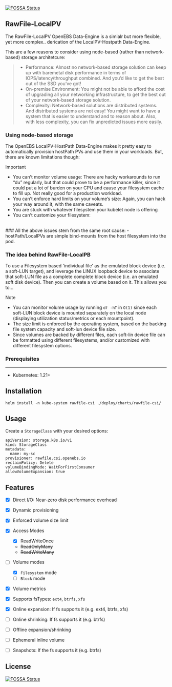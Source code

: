 [![FOSSA Status](https://app.fossa.com/api/projects/git%2Bgithub.com%2Fopenebs%2Frawfile-localpv.svg?type=shield)](https://app.fossa.com/projects/git%2Bgithub.com%2Fopenebs%2Frawfile-localpv?ref=badge_shield)

## RawFile-LocalPV
The RawFile-LocalPV OpenEBS Data-Engine is a simialr but more flexible, yet more complex.. derication of the LocalPV-Hostpath Data-Engine. <BR>

This are a few reasons to consider using node-based (rather than network-based) storage architetcure:
> - Performance: Almost no network-based storage solution can keep up with baremetal disk performance in terms of IOPS/latency/throughput combined. And you’d like to get the best out of the SSD you’ve got!
> - On-premise Environment: You might not be able to afford the cost of upgrading all your networking infrastructure, to get the best out of your network-based storage solution.
> - Complexity: Network-based solutions are distributed systems. And distributed systems are not easy! You might want to have a system that is easier to understand and to reason about. Also, with less complexity, you can fix unpredicted issues more easily.

### Using node-based storage
The OpenEBS LocalPV-HostPath Data-Engine makes it pretty easy to automatically provision hostPath PVs and use them in your workloads. But, there are known limitations though:

> [!IMPORTANT]
> - You can’t monitor volume usage: There are hacky workarounds to run “du” regularly, but that could prove to be a performance killer, since it could put a lot of burden on your CPU and cause your filesystem cache to fill up. Not really good for a production workload.
> - You can’t enforce hard limits on your volume’s size: Again, you can hack your way around it, with the same caveats.
> - You are stuck with whatever filesystem your kubelet node is offering
> - You can’t customize your filesystem:

<BR>
### All the above issues stem from the same root cause: 
   - hostPath/LocalPVs are simple bind-mounts from the host filesystem into the pod.

### The idea behind RawFile-LocalPB 
To use a Filesystem based 'individual file' as the emulated block device (i.e. a soft-LUN target), and leverage the LINUX loopback device to associate that soft-LUN file as a complete complete block device (i.e. an emulated soft disk device). Then you can create a volume based on it. This allows you to...
> [!NOTE]
> - You can monitor volume usage by running `df -hT` in `O(1)` since each soft-LUN block device is mounted separately on the local node (displaying utilization status/metrics or each mountpoint).
> - The size limit is enforced by the operating system, based on the backing file system capacity and soft-lun device file size.
> - Since volumes are backed by different files, each soft-lin device file can be formatted using different filesystems, and/or customized with different filesystem options.


### Prerequisites
---
- Kubernetes: 1.21+

## Installation

`helm install -n kube-system rawfile-csi ./deploy/charts/rawfile-csi/`

Usage
---

Create a `StorageClass` with your desired options:

```
apiVersion: storage.k8s.io/v1
kind: StorageClass
metadata:
  name: my-sc
provisioner: rawfile.csi.openebs.io
reclaimPolicy: Delete
volumeBindingMode: WaitForFirstConsumer
allowVolumeExpansion: true
```

Features
---

- [x] Direct I/O: Near-zero disk performance overhead
- [x] Dynamic provisioning
- [x] Enforced volume size limit
- [x] Access Modes
    - [x] ReadWriteOnce
    - ~~ReadOnlyMany~~
    - ~~ReadWriteMany~~
- [ ] Volume modes
    - [x] `Filesystem` mode
    - [ ] `Block` mode
- [x] Volume metrics
- [x] Supports fsTypes: `ext4`, `btrfs`, `xfs`
- [x] Online expansion: If fs supports it (e.g. ext4, btrfs, xfs)
- [ ] Online shrinking: If fs supports it (e.g. btrfs)
- [ ] Offline expansion/shrinking
- [ ] Ephemeral inline volume
- [ ] Snapshots: If the fs supports it (e.g. btrfs)


## License
[![FOSSA Status](https://app.fossa.com/api/projects/git%2Bgithub.com%2Fopenebs%2Frawfile-localpv.svg?type=large)](https://app.fossa.com/projects/git%2Bgithub.com%2Fopenebs%2Frawfile-localpv?ref=badge_large)
